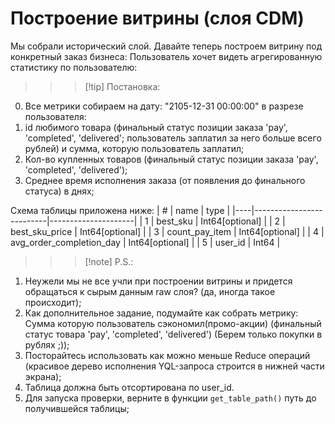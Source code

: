 # Построение витрины (слоя CDM)

Мы собрали исторический слой. Давайте теперь построем витрину под конкретный заказ бизнеса:
Пользователь хочет видеть агрегированную статистику по пользователю:

>>> [!tip] Постановка:
0. Все метрики собираем на дату: "2105-12-31 00:00:00" в разрезе пользователя:
1. id любимого товара (финальный статус позиции заказа 'pay', 'completed', 'delivered'; пользователь заплатил за него больше всего рублей) и сумма, которую пользователь заплатил;
2. Кол-во купленных товаров (финальный статус позиции заказа 'pay', 'completed', 'delivered');
3. Среднее время исполнения заказа (от появления до финального статуса) в днях;
>>>

Схема таблицы приложена ниже:
| \# | name                     | type                |
|----|--------------------------|---------------------|
| 1	 | best_sku	                | Int64[optional]     |
| 2	 | best_sku_price	        | Int64[optional]     |
| 3	 | count_pay_item	        | Int64[optional]     |
| 4	 | avg_order_completion_day	| Int64[optional]     |
| 5	 | user_id	                | Int64               |

>>> [!note] P.S.:
1. Неужели мы не все учли при построении витрины и придется обращаться к сырым данным raw слоя? (да, иногда такое происходит);
2. Как дополнительное задание, подумайте как собрать метрику: Сумма которую пользователь сэкономил(промо-акции) (финальный статус товара 'pay', 'completed', 'delivered') (Берем только покупки в рублях ;));
3. Посторайтесь использовать как можно меньше Reduce операций (красивое дерево исполнения YQL-запроса строится в нижней части экрана);
4. Таблица должна быть отсортирована по user_id.
5. Для запуска проверки, верните в функции ``get_table_path()`` путь до получившейся таблицы;
>>>     
